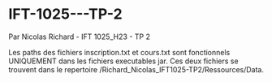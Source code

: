 # IFT-1025---TP-2

Par Nicolas Richard - IFT 1025_H23 - TP 2

Les paths des fichiers inscription.txt et cours.txt sont fonctionnels UNIQUEMENT dans les fichiers executables jar.
Ces deux fichiers se trouvent dans le repertoire /Richard_Nicolas_IFT1025-TP2/Ressources/Data.


